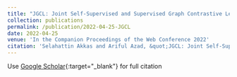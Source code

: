 ```yaml
---
title: "JGCL: Joint Self-Supervised and Supervised Graph Contrastive Learning"
collection: publications
permalink: /publication/2022-04-25-JGCL
date: 2022-04-25
venue: 'In the Companion Proceedings of the Web Conference 2022'
citation: 'Selahattin Akkas and Ariful Azad, &quot;JGCL: Joint Self-Supervised and Supervised Graph Contrastive Learning.&quot; In the companion proceedings of the Web Conference 2022. 2022.'
---
```

Use [Google Scholar](https://scholar.google.com/scholar?hl=en&as_sdt=0%2C15&q=JGCL%3A+Joint+Self-Supervised+and+Supervised+Graph+Contrastive+Learning&btnG=){:target="_blank"} for full citation